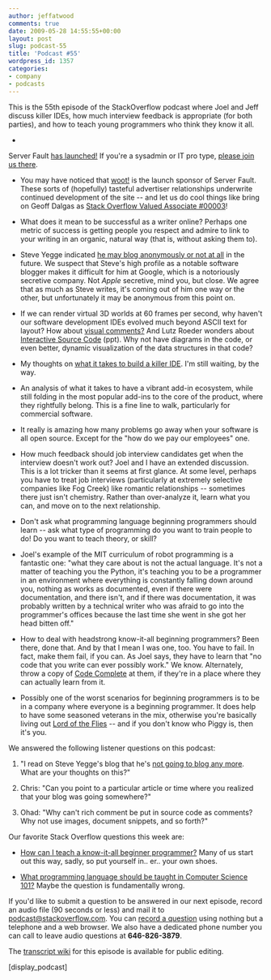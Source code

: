 ```yaml
---
author: jeffatwood
comments: true
date: 2009-05-28 14:55:55+00:00
layout: post
slug: podcast-55
title: 'Podcast #55'
wordpress_id: 1357
categories:
- company
- podcasts
---
```


This is the 55th episode of the StackOverflow podcast where Joel and Jeff discuss killer IDEs, how much interview feedback is appropriate (for both parties), and how to teach young programmers who think they know it all.






  * 
Server Fault [has launched!](http://blog.stackoverflow.com/2009/05/server-fault-public-beta-launches/) If you're a sysadmin or IT pro type, [please join us there](http://serverfault.com).   



  * You may have noticed that [woot!](http://www.woot.com/) is the launch sponsor of Server Fault. These sorts of (hopefully) tasteful advertiser relationships underwrite continued development of the site -- and let us do cool things like bring on Geoff Dalgas as [Stack Overflow Valued Associate #00003](http://blog.stackoverflow.com/2009/05/welcome-stack-overflow-valued-associate-00003/)!


  * What does it mean to be successful as a writer online? Perhaps one metric of success is getting people you respect and admire to link to your writing in an organic, natural way (that is, without asking them to).


  * Steve Yegge indicated [he may blog anonymously or not at all](http://steve-yegge.blogspot.com/2009/05/programmers-view-of-universe-part-3.html) in the future. We suspect that Steve's high profile as a notable software blogger makes it difficult for him at Google, which is a notoriously secretive company. Not _Apple_ secretive, mind you, but close. We agree that as much as Steve writes, it's coming out of him one way or the other, but unfortunately it may be anonymous from this point on. 


  * If we can render virtual 3D worlds at 60 frames per second, why haven't our software development IDEs evolved much beyond ASCII text for layout? How about [visual comments?](http://www.scribd.com/doc/6889812/Visual-Comments) And Lutz Roeder wonders about [Interactive Source Code](http://www.lutzroeder.com/paper/InteractiveSourceCode.ppt) (ppt). Why not have diagrams in the code, or even better, dynamic visualization of the data structures in that code?  



  * My thoughts on [what it takes to build a killer IDE](http://www.codinghorror.com/blog/archives/000195.html). I'm still waiting, by the way.  



  * An analysis of what it takes to have a vibrant add-in ecosystem, while still folding in the most popular add-ins to the core of the product, where they rightfully belong. This is a fine line to walk, particularly for commercial software.


  * It really is amazing how many problems go away when your software is all open source. Except for the "how do we pay our employees" one.


  * How much feedback should job interview candidates get when the interview doesn't work out? Joel and I have an extended discussion. This is a lot tricker than it seems at first glance. At some level, perhaps you have to treat job interviews (particularly at extremely selective companies like Fog Creek) like romantic relationships -- sometimes there just isn't chemistry. Rather than over-analyze it, learn what you can, and move on to the next relationship.


  * Don't ask what programming language beginning programmers should learn -- ask what type of programming do you want to train people to do! Do you want to teach theory, or skill?   



  * Joel's example of the MIT curriculum of robot programming is a fantastic one: "what they care about is not the actual language. It's not a matter of teaching you the Python, it's teaching you to be a programmer in an environment where everything is constantly falling down around you, nothing as works as documented, even if there were documentation, and there isn't, and if there was documentation, it was probably written by a technical writer who was afraid to go into the programmer's offices because the last time she went in she got her head bitten off."


  * How to deal with headstrong know-it-all beginning programmers? Been there, done that. And by that I mean I was one, too. You have to fail. In fact, make them fail, if you can. As Joel says, they have to learn that "no code that you write can ever possibly work." We know. Alternately, throw a copy of [Code Complete](http://www.amazon.com/exec/obidos/ASIN/0735619670/codinghorror-20) at them, if they're in a place where they can actually learn from it.


  * Possibly one of the worst scenarios for beginning programmers is to be in a company where everyone is a beginning programmer. It does help to have some seasoned veterans in the mix, otherwise you're basically living out [Lord of the Flies](http://www.amazon.com/dp/0399529209/?tag=codinghorror-20) -- and if you don't know who Piggy is, then it's you.




We answered the following listener questions on this podcast:






  1. "I read on Steve Yegge's blog that he's [not going to blog any more](http://steve-yegge.blogspot.com/2009/05/programmers-view-of-universe-part-3.html). What are your thoughts on this?"


  2. Chris: "Can you point to a particular article or time where you realized that your blog was going somewhere?"


  3. Ohad: "Why can't rich comment be put in source code as comments? Why not use images, document snippets, and so forth?"




Our favorite Stack Overflow questions this week are:






  * [How can I teach a know-it-all beginner programmer?](http://stackoverflow.com/questions/868301/how-can-i-teach-a-know-it-all-beginner-programmer) Many of us start out this way, sadly, so put yourself in.. er.. your own shoes.[  
](http://stackoverflow.com/questions/332952/whats-up-with-o1)


  * [What programming language should be taught in Computer Science 101?](http://stackoverflow.com/questions/309160/what-programming-language-should-be-taught-in-computer-science-101) Maybe the question is fundamentally wrong.  






If you'd like to submit a question to be answered in our next episode, record an audio file (90 seconds or less) and mail it to [podcast@stackoverflow.com](mailto:podcast@stackoverflow.com). You can [record a question](http://blog.stackoverflow.com/index.php/2008/05/recording-podcast-questions-using-your-telephone/) using nothing but a telephone and a web browser. We also have a dedicated phone number you can call to leave audio questions at **646-826-3879**.






The [transcript wiki](https://stackoverflow.fogbugz.com/default.asp?W29056) for this episode is available for public editing.






[display_podcast]

